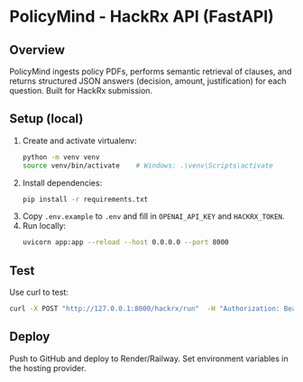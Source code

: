 # PolicyMind - HackRx API (FastAPI)

## Overview
PolicyMind ingests policy PDFs, performs semantic retrieval of clauses, and returns structured JSON answers (decision, amount, justification) for each question. Built for HackRx submission.

## Setup (local)
1. Create and activate virtualenv:
   ```bash
   python -m venv venv
   source venv/bin/activate    # Windows: .\venv\Scripts\activate
   ```
2. Install dependencies:
   ```bash
   pip install -r requirements.txt
   ```
3. Copy `.env.example` to `.env` and fill in `OPENAI_API_KEY` and `HACKRX_TOKEN`.
4. Run locally:
   ```bash
   uvicorn app:app --reload --host 0.0.0.0 --port 8000
   ```

## Test
Use curl to test:
```bash
curl -X POST "http://127.0.0.1:8000/hackrx/run"  -H "Authorization: Bearer <HACKRX_TOKEN>"  -H "Content-Type: application/json"  -d '{"documents":"https://hackrx.blob.core.windows.net/assets/policy.pdf?...", "questions":["Does this policy cover knee surgery?"]}'
```

## Deploy
Push to GitHub and deploy to Render/Railway. Set environment variables in the hosting provider.
